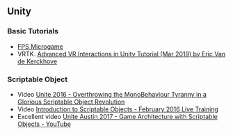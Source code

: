 ## Unity

### Basic Tutorials
* [FPS Microgame](https://learn.unity.com/project/fps-template)
* VRTK. [Advanced VR Interactions in Unity Tutorial (Mar 2019) by Eric Van de Kerckhove](https://www.raywenderlich.com/2163461-advanced-vr-interactions-in-unity-tutorial)

### Scriptable Object
* Video [Unite 2016 - Overthrowing the MonoBehaviour Tyranny in a Glorious Scriptable Object Revolution](https://www.youtube.com/watch?v=6vmRwLYWNRo)
* Video [Introduction to Scriptable Objects - February 2016 Live Training](https://learn.unity.com/tutorial/introduction-to-scriptable-objects#5cf187b7edbc2a31a3b9b123)
* Excellent video [Unite Austin 2017 - Game Architecture with Scriptable Objects - YouTube](https://www.youtube.com/watch?v=raQ3iHhE_Kk&feature=youtu.be)
